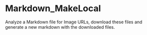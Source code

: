 # Markdown_MakeLocal
Analyze a Markdown file for Image URLs, download these files and generate a new markdown with the downloaded files.
